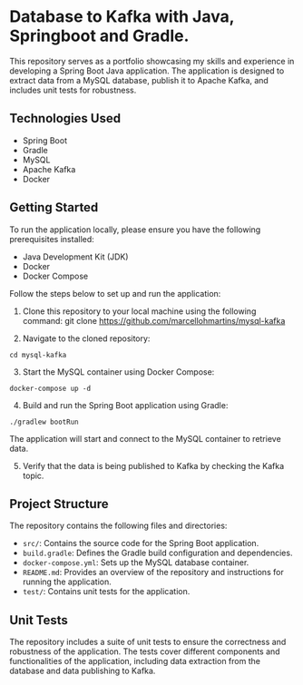 # Database to Kafka with Java, Springboot and Gradle.

This repository serves as a portfolio showcasing my skills and experience in developing a Spring Boot Java application. The application is designed to extract data from a MySQL database, publish it to Apache Kafka, and includes unit tests for robustness.

## Technologies Used

- Spring Boot
- Gradle
- MySQL
- Apache Kafka
- Docker

## Getting Started

To run the application locally, please ensure you have the following prerequisites installed:

- Java Development Kit (JDK)
- Docker
- Docker Compose

Follow the steps below to set up and run the application:

1. Clone this repository to your local machine using the following command:
   git clone https://github.com/marcellohmartins/mysql-kafka

2. Navigate to the cloned repository:

`cd mysql-kafka`

3. Start the MySQL container using Docker Compose:

`docker-compose up -d`


4. Build and run the Spring Boot application using Gradle:

`./gradlew bootRun`

The application will start and connect to the MySQL container to retrieve data.

5. Verify that the data is being published to Kafka by checking the Kafka topic.

## Project Structure

The repository contains the following files and directories:

- `src/`: Contains the source code for the Spring Boot application.
- `build.gradle`: Defines the Gradle build configuration and dependencies.
- `docker-compose.yml`: Sets up the MySQL database container.
- `README.md`: Provides an overview of the repository and instructions for running the application.
- `test/`: Contains unit tests for the application.

## Unit Tests

The repository includes a suite of unit tests to ensure the correctness and robustness of the application. The tests cover different components and functionalities of the application, including data extraction from the database and data publishing to Kafka.

